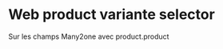 Web product variante selector
===================================


Sur les champs Many2one avec product.product
